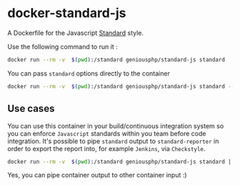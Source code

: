 # docker-standard-js

A Dockerfile for the Javascript [Standard][standard] style.

Use the following command to run it :
```bash
docker run --rm -v  $(pwd):/standard geniousphp/standard-js standard
```

You can pass `standard` options directly to the container
```bash
docker run --rm -v  $(pwd):/standard geniousphp/standard-js standard --fix
```

## Use cases

You can use this container in your build/continuous integration system so you can enforce `Javascript` standards within you team before code integration. It's possible to pipe `standard` output to `standard-reporter` in order to export the report into, for example `Jenkins`, via `Checkstyle`.

```bash
docker run --rm -v  $(pwd):/standard geniousphp/standard-js standard | docker run --rm -i geniousphp/standard-js standard-reporter
```

Yes, you can pipe container output to other container input :)

[standard]: http://standardjs.com/rules.html